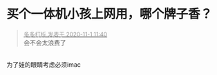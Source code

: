 # 买个一体机小孩上网用，哪个牌子香？


<div class="quote"><blockquote><font size="2"><a href="https://www.hostloc.com/forum.php?mod=redirect&amp;goto=findpost&amp;pid=9384245&amp;ptid=760900" target="_blank"><font color="#999999">多多打折 发表于 2020-11-1 11:40</font></a></font><br />
会不会太浪费了</blockquote></div><br />
为了娃的眼睛考虑必须imac
